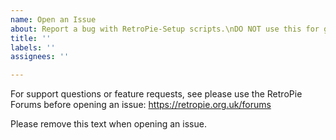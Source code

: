 ```yaml
---
name: Open an Issue
about: Report a bug with RetroPie-Setup scripts.\nDO NOT use this for general support questions or installation assistance !
title: ''
labels: ''
assignees: ''

---
```

For support questions or feature requests, see please use the RetroPie Forums before opening an issue:
https://retropie.org.uk/forums

Please remove this text when opening an issue.

